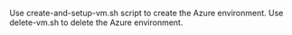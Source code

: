 Use create-and-setup-vm.sh script to create the Azure environment.
Use delete-vm.sh to delete the Azure environment.